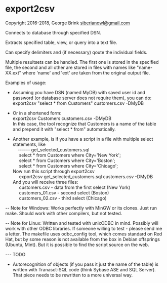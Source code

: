 # export2csv
 Copyright 2016-2018, George Brink <siberianowl@gmail.com>


<p>Connects to database through specified DSN.
<p>Extracts specified table, view, or query into a text file.
<p>Can specify delimiters and (if necessary) qoute the individual fields.

<p>Multiple resultsets can be handled. The first one is stored in the
specified file, the second and all other are stored in files with names
like "name-XX.ext" where 'name' and 'ext' are taken from the original
output file.

<p>Examples of usage:
 
- Assuming you have DSN (named MyDB) with saved user id and password (or
database server does not require them), you can do:<br>
   export2csv "select * from Customers" customers.csv -DMyDB
   
- Or in a shortened form:<br>
   export2csv Customers customers.csv -DMyDB<br>
 In this case, the tool recognize that Customers is a name of the table and
prepend it with "select * from" automatically.

- Another example, is if you have a script in a file with multiple select
statements, like<br>
 &nbsp;&nbsp;&nbsp;&nbsp;------ get_selected_customers.sql<br>
 &nbsp;&nbsp;&nbsp;&nbsp; select * from Customers where City='New York';<br>
 &nbsp;&nbsp;&nbsp;&nbsp; select * from Customers where City='Boston';<br>
 &nbsp;&nbsp;&nbsp;&nbsp; select * from Customers where City='Chicago';<br>
 Now run this script through export2csv<br>
&nbsp;&nbsp;&nbsp;&nbsp;   export2csv get_selected_customers.sql customers.csv -DMyDB<br>
 And you will receive three files:<br>
&nbsp;&nbsp;&nbsp;&nbsp;  customers.csv    - data from the first select (New York)<br>
&nbsp;&nbsp;&nbsp;&nbsp;  customers_01.csv - second select (Boston)<br>
&nbsp;&nbsp;&nbsp;&nbsp;  customers_02.csv - third select (Chicago)<br>




-- Note for Windows:
 Works perfectly with MinGW or its clones. Just run make.
 Should work with other compilers, but not tested.

-- Note for Linux:
 Written and tested with unixODBC in mind. Possibly will work with other ODBC
libraries. If someone willing to test - please send me a letter.
 The makefile uses odbc_config tool, which comes standard on Red Hat, but by
some reason is not available from the box in Debian offsprings (Ubuntu, Mint).
But it is possible to find the script source on the web.


--- TODO
- Autorecognition of objects (if you pass it just the name of the table) is
written with Tranasct-SQL code (think Sybase ASE and SQL Server). That piece
needs to be rewritten to a more universal way.
